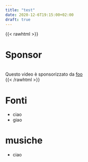 ```yaml
---
title: "test"
date: 2020-12-6T19:15:00+02:00
draft: true
---
```


{{< rawhtml >}}
<div class="sponsor">
    <h1>Sponsor</h1><br>
    <span>Questo video è sponsorizzato da <a href="https://foo.bar target="_blank" rel="noopener noreferer">foo</a></span>
</div>
{{< /rawhtml >}}

# Fonti
+ ciao
+ giao

# musiche
+ ciao
